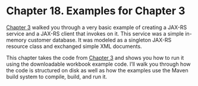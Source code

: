 # Chapter 18. Examples for Chapter 3


[Chapter 3](../../part1/chapter3/your_first_jax_rs_service.md) walked you through a very basic example of creating a JAX-RS service and a JAX-RS client that invokes on it. This service was a simple in-memory customer database. It was modeled as a singleton JAX-RS resource class and exchanged simple XML documents.



This chapter takes the code from [Chapter 3](../../part1/chapter3/your_first_jax_rs_service.md) and shows you how to run it using the downloadable workbook example code. I’ll walk you through how the code is structured on disk as well as how the examples use the Maven build system to compile, build, and run it.
